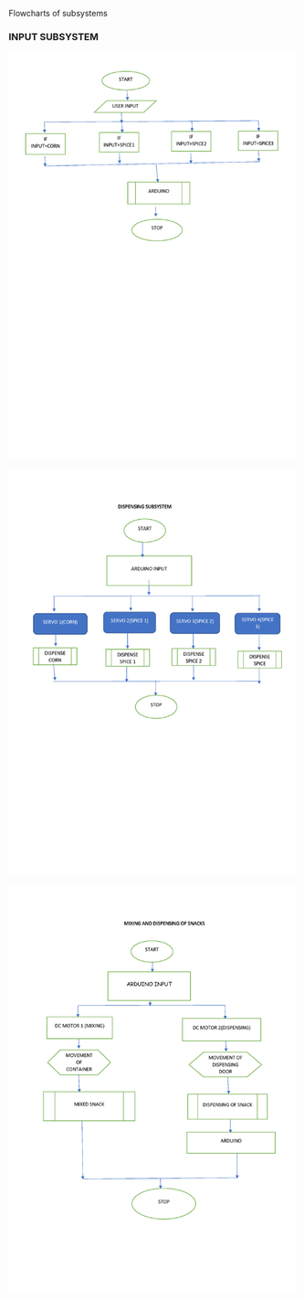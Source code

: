 Flowcharts of subsystems

### INPUT SUBSYSTEM
![](https://github.com/f-division-2019-2020-odd/Repo-03/blob/master/INPUT.jpg?raw=true)

![](https://github.com/f-division-2019-2020-odd/Repo-03/blob/master/DISPENSING-SUBSYSTEM.jpg?raw=true)

![](https://github.com/f-division-2019-2020-odd/Repo-03/blob/master/MIXING-SUBSYSTEM.jpg?raw=true)
